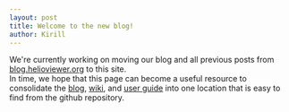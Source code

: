 ```yaml
---
layout: post
title: Welcome to the new blog!
author: Kirill
---
```

We're currently working on moving our blog and all previous posts from [blog.helioviewer.org](http://blog.helioviewer.org) to this site.  
In time, we hope that this page can become a useful resource to consolidate the [blog](http://blog.helioviewer.org), [wiki](http://wiki.helioviewer.org), and [user guide](http://wiki.helioviewer.org/wiki/Helioviewer.org_User_Guide_3.1.0) into one location that is easy to find from the github repository.